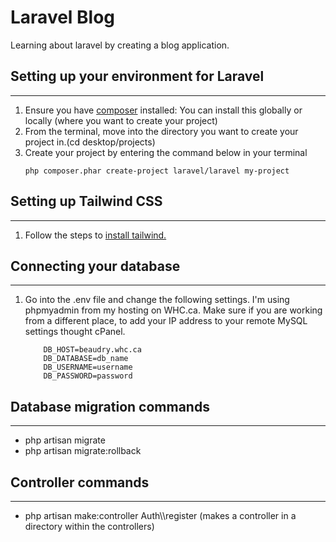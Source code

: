 # Laravel Blog

Learning about laravel by creating a blog application.

## Setting up your environment for Laravel
---

1. Ensure you have [composer](https://getcomposer.org/download/) installed:
You can install this globally or locally (where you want to create your project)
2. From the terminal, move into the directory you want to create your project in.(cd desktop/projects)
3. Create your project by entering the command below in your terminal 
    ``` 
    php composer.phar create-project laravel/laravel my-project 
    ```

## Setting up Tailwind CSS
---
1. Follow the steps to [install tailwind.](https://tailwindcss.com/docs/guides/laravel)

## Connecting your database
---
1. Go into the .env file and change the following settings. I'm using phpmyadmin from my hosting on WHC.ca. Make sure if you are working from a different place, to add your IP address to your remote MySQL settings thought cPanel.
    ```
        DB_HOST=beaudry.whc.ca
        DB_DATABASE=db_name
        DB_USERNAME=username
        DB_PASSWORD=password
    ```

## Database migration commands
---
- php artisan migrate
- php artisan migrate:rollback

## Controller commands
---
- php artisan make:controller Auth\\\register (makes a controller in a directory within the controllers)
